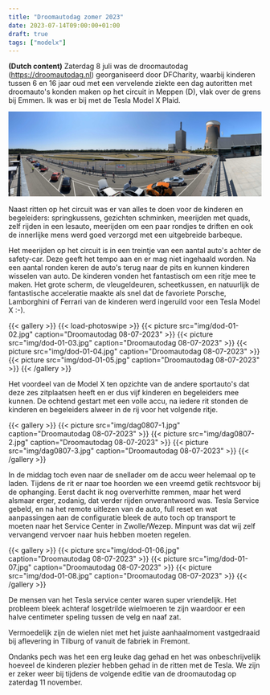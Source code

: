 ```yaml
---
title: "Droomautodag zomer 2023"
date: 2023-07-14T09:00:00+01:00
draft: true
tags: ["modelx"]
---
```


**(Dutch content)** Zaterdag 8 juli was de droomautodag (https://droomautodag.nl) georganiseerd door DFCharity, waarbij kinderen tussen 6 en 16 jaar oud met een vervelende ziekte een dag autoritten met droomauto's konden maken op het circuit in Meppen (D), vlak over de grens bij Emmen. Ik was er bij met de Tesla Model X Plaid. 

![image](img/title.jpg)


Naast ritten op het circuit was er van alles te doen voor de kinderen en begeleiders: springkussens, gezichten schminken, meerijden met quads, zelf rijden in een lesauto, meerijden om een paar rondjes te driften en ook de innerlijke mens werd goed verzorgd met een uitgebreide barbeque.

Het meerijden op het circuit is in een treintje van een aantal auto's achter de safety-car. Deze geeft het tempo aan en er mag niet ingehaald worden. Na een aantal ronden keren de auto's terug naar de pits en kunnen kinderen wisselen van auto. De kinderen vonden het fantastisch om een ritje mee te maken. Het grote scherm, de vleugeldeuren, scheetkussen, en natuurlijk de fantastische acceleratie maakte als snel dat de favoriete Porsche, Lamborghini of Ferrari van de kinderen werd ingeruild voor een Tesla Model X :-).

{{< gallery >}} {{< load-photoswipe >}}
{{< picture src="img/dod-01-02.jpg" caption="Droomautodag 08-07-2023" >}}
{{< picture src="img/dod-01-03.jpg" caption="Droomautodag 08-07-2023" >}}
{{< picture src="img/dod-01-04.jpg" caption="Droomautodag 08-07-2023" >}}
{{< picture src="img/dod-01-05.jpg" caption="Droomautodag 08-07-2023" >}}
{{< /gallery >}}

Het voordeel van de Model X ten opzichte van de andere sportauto's dat deze zes zitplaatsen heeft en er dus vijf kinderen en begeleiders mee kunnen.  De ochtend gestart met een volle accu, na iedere rit stonden de kinderen en begeleiders alweer in de rij voor het volgende ritje.   

{{< gallery >}}
{{< picture src="img/dag0807-1.jpg" caption="Droomautodag 08-07-2023" >}}
{{< picture src="img/dag0807-2.jpg" caption="Droomautodag 08-07-2023" >}}
{{< picture src="img/dag0807-3.jpg" caption="Droomautodag 08-07-2023" >}}
{{< /gallery >}}

In de middag toch even naar de snellader om de accu weer helemaal op te laden. Tijdens de rit er naar toe hoorden we een vreemd getik rechtsvoor bij de ophanging. Eerst dacht ik nog oververhitte remmen, maar het werd alsmaar erger, zodanig, dat verder rijden onverantwoord was. Tesla Service gebeld, en na het remote uitlezen van de auto, full reset en wat aanpassingen aan de configuratie bleek de auto toch op transport te moeten naar het Service Center in Zwolle/Wezep. Minpunt was dat wij zelf vervangend vervoer naar huis hebben moeten regelen. 

{{< gallery >}}
{{< picture src="img/dod-01-06.jpg" caption="Droomautodag 08-07-2023" >}}
{{< picture src="img/dod-01-07.jpg" caption="Droomautodag 08-07-2023" >}}
{{< picture src="img/dod-01-08.jpg" caption="Droomautodag 08-07-2023" >}}
{{< /gallery >}}


De mensen van het Tesla service center waren super vriendelijk. Het probleem bleek achteraf losgetrilde wielmoeren te zijn waardoor er een halve centimeter speling tussen de velg en naaf zat.


 Vermoedelijk zijn de wielen niet met het juiste aanhaalmoment vastgedraaid bij aflevering in Tilburg of vanuit de fabriek in Fremont.


Ondanks pech was het een erg leuke dag gehad en het was onbeschrijvelijk hoeveel de kinderen plezier hebben gehad in de ritten met de Tesla. We zijn er zeker weer bij tijdens de volgende editie van de droomautodag op zaterdag 11 november.
